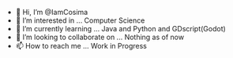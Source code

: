- 👋 Hi, I’m @IamCosima
- 👀 I’m interested in ... Computer Science
- 🌱 I’m currently learning ... Java and Python and GDscript(Godot)
- 💞️ I’m looking to collaborate on ... Nothing as of now
- 📫 How to reach me ... Work in Progress

<!---
IamCosima/IamCosima is a ✨ special ✨ repository because its `README.md` (this file) appears on your GitHub profile.
You can click the Preview link to take a look at your changes.
--->
